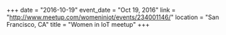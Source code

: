 +++
date = "2016-10-19"
event_date = "Oct 19, 2016"
link = "http://www.meetup.com/womeniniot/events/234001146/"
location = "San Francisco, CA"
title = "Women in IoT meetup"
+++
